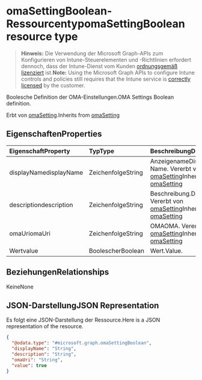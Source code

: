 # <a name="omasettingboolean-resource-type"></a><span data-ttu-id="9a820-101">omaSettingBoolean-Ressourcentyp</span><span class="sxs-lookup"><span data-stu-id="9a820-101">omaSettingBoolean resource type</span></span>

> <span data-ttu-id="9a820-102">**Hinweis:** Die Verwendung der Microsoft Graph-APIs zum Konfigurieren von Intune-Steuerelementen und -Richtlinien erfordert dennoch, dass der Intune-Dienst vom Kunden [ordnungsgemäß lizenziert](https://go.microsoft.com/fwlink/?linkid=839381) ist.</span><span class="sxs-lookup"><span data-stu-id="9a820-102">**Note:** Using the Microsoft Graph APIs to configure Intune controls and policies still requires that the Intune service is [correctly licensed](https://go.microsoft.com/fwlink/?linkid=839381) by the customer.</span></span>

<span data-ttu-id="9a820-103">Boolesche Definition der OMA-Einstellungen.</span><span class="sxs-lookup"><span data-stu-id="9a820-103">OMA Settings Boolean definition.</span></span>

<span data-ttu-id="9a820-104">Erbt von [omaSetting](../resources/intune_deviceconfig_omasetting.md).</span><span class="sxs-lookup"><span data-stu-id="9a820-104">Inherits from [omaSetting](../resources/intune_deviceconfig_omasetting.md)</span></span>

## <a name="properties"></a><span data-ttu-id="9a820-105">Eigenschaften</span><span class="sxs-lookup"><span data-stu-id="9a820-105">Properties</span></span>
|<span data-ttu-id="9a820-106">Eigenschaft</span><span class="sxs-lookup"><span data-stu-id="9a820-106">Property</span></span>|<span data-ttu-id="9a820-107">Typ</span><span class="sxs-lookup"><span data-stu-id="9a820-107">Type</span></span>|<span data-ttu-id="9a820-108">Beschreibung</span><span class="sxs-lookup"><span data-stu-id="9a820-108">Description</span></span>|
|:---|:---|:---|
|<span data-ttu-id="9a820-109">displayName</span><span class="sxs-lookup"><span data-stu-id="9a820-109">displayName</span></span>|<span data-ttu-id="9a820-110">Zeichenfolge</span><span class="sxs-lookup"><span data-stu-id="9a820-110">String</span></span>|<span data-ttu-id="9a820-111">Anzeigename</span><span class="sxs-lookup"><span data-stu-id="9a820-111">Display Name.</span></span> <span data-ttu-id="9a820-112">Vererbt von [omaSetting](../resources/intune_deviceconfig_omasetting.md)</span><span class="sxs-lookup"><span data-stu-id="9a820-112">Inherited from [omaSetting](../resources/intune_deviceconfig_omasetting.md)</span></span>|
|<span data-ttu-id="9a820-113">description</span><span class="sxs-lookup"><span data-stu-id="9a820-113">description</span></span>|<span data-ttu-id="9a820-114">Zeichenfolge</span><span class="sxs-lookup"><span data-stu-id="9a820-114">String</span></span>|<span data-ttu-id="9a820-115">Beschreibung.</span><span class="sxs-lookup"><span data-stu-id="9a820-115">Description.</span></span> <span data-ttu-id="9a820-116">Vererbt von [omaSetting](../resources/intune_deviceconfig_omasetting.md)</span><span class="sxs-lookup"><span data-stu-id="9a820-116">Inherited from [omaSetting](../resources/intune_deviceconfig_omasetting.md)</span></span>|
|<span data-ttu-id="9a820-117">omaUri</span><span class="sxs-lookup"><span data-stu-id="9a820-117">omaUri</span></span>|<span data-ttu-id="9a820-118">Zeichenfolge</span><span class="sxs-lookup"><span data-stu-id="9a820-118">String</span></span>|<span data-ttu-id="9a820-119">OMA</span><span class="sxs-lookup"><span data-stu-id="9a820-119">OMA.</span></span> <span data-ttu-id="9a820-120">Vererbt von [omaSetting](../resources/intune_deviceconfig_omasetting.md)</span><span class="sxs-lookup"><span data-stu-id="9a820-120">Inherited from [omaSetting](../resources/intune_deviceconfig_omasetting.md)</span></span>|
|<span data-ttu-id="9a820-121">Wert</span><span class="sxs-lookup"><span data-stu-id="9a820-121">value</span></span>|<span data-ttu-id="9a820-122">Boolescher</span><span class="sxs-lookup"><span data-stu-id="9a820-122">Boolean</span></span>|<span data-ttu-id="9a820-123">Wert.</span><span class="sxs-lookup"><span data-stu-id="9a820-123">Value.</span></span>|

## <a name="relationships"></a><span data-ttu-id="9a820-124">Beziehungen</span><span class="sxs-lookup"><span data-stu-id="9a820-124">Relationships</span></span>
<span data-ttu-id="9a820-125">Keine</span><span class="sxs-lookup"><span data-stu-id="9a820-125">None</span></span>
## <a name="json-representation"></a><span data-ttu-id="9a820-126">JSON-Darstellung</span><span class="sxs-lookup"><span data-stu-id="9a820-126">JSON Representation</span></span>
<span data-ttu-id="9a820-127">Es folgt eine JSON-Darstellung der Ressource.</span><span class="sxs-lookup"><span data-stu-id="9a820-127">Here is a JSON representation of the resource.</span></span>
<!--{
  "blockType": "resource",
  "@odata.type": "microsoft.graph.omaSettingBoolean"
}-->
``` json
{
  "@odata.type": "#microsoft.graph.omaSettingBoolean",
  "displayName": "String",
  "description": "String",
  "omaUri": "String",
  "value": true
}
```








